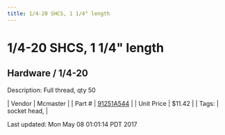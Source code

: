 ```yaml
---
title: 1/4-20 SHCS, 1 1/4" length
---
```


# 1/4-20 SHCS, 1 1/4" length
## Hardware / 1/4-20
Description: 	Full thread, qty 50 

| Vendor | Mcmaster | 
| Part # | [91251A544](https://www.mcmaster.com/#91251A544) | 
| Unit Price | $11.42 | 
| Tags: | socket head,  | 

Last updated: Mon May 08 01:01:14 PDT 2017